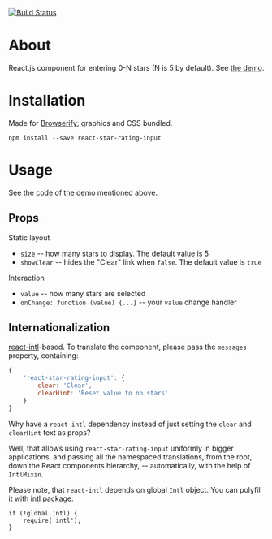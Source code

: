[![Build Status](https://travis-ci.org/ikr/react-star-rating-input.svg?branch=master)](https://travis-ci.org/ikr/react-star-rating-input)

# About

React.js component for entering 0-N stars (N is 5 by default). See
[the demo](http://ikr.su/h/react-star-rating-input/demo.html).

# Installation

Made for [Browserify](http://browserify.org/); graphics and CSS bundled.

    npm install --save react-star-rating-input

# Usage

See [the code](https://github.com/ikr/react-star-rating-input/blob/master/demo.js) of the demo
mentioned above.

## Props

Static layout

* `size` -- how many stars to display. The default value is 5
* `showClear` -- hides the "Clear" link when `false`. The default value is `true`

Interaction

* `value` -- how many stars are selected
* `onChange: function (value) {...}` -- your `value` change handler

## Internationalization

[react-intl](https://github.com/yahoo/react-intl)-based. To translate the component, please pass the
`messages` property, containing:

```js
{
    'react-star-rating-input': {
        clear: 'Clear',
        clearHint: 'Reset value to no stars'
    }
}
```

Why have a `react-intl` dependency instead of just setting the `clear` and `clearHint` text as
props?

Well, that allows using `react-star-rating-input` uniformly in bigger applications, and passing all
the namespaced translations, from the root, down the React components hierarchy, -- automatically,
with the help of `IntlMixin`.

Please note, that `react-intl` depends on global `Intl` object. You can polyfill it with
[intl](https://github.com/andyearnshaw/Intl.js) package:

```
if (!global.Intl) {
    require('intl');
}
```
